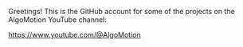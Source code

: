 Greetings! This is the GitHub account for some of the projects on the AlgoMotion YouTube channel:

https://www.youtube.com/@AlgoMotion

<!---
AlgoMotion/AlgoMotion is a ✨ special ✨ repository because its `README.md` (this file) appears on your GitHub profile.
You can click the Preview link to take a look at your changes.
--->

